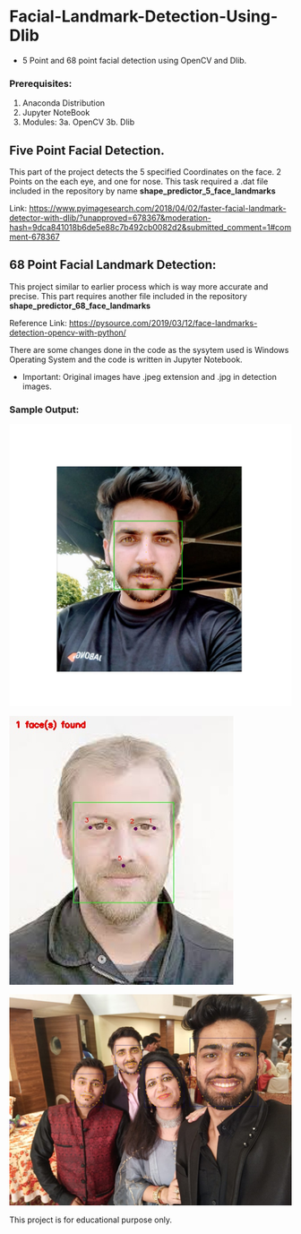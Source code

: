 # Facial-Landmark-Detection-Using-Dlib

- 5 Point and 68 point facial detection using OpenCV and Dlib.

### Prerequisites:

1. Anaconda Distribution
2. Jupyter NoteBook
3. Modules:
3a. OpenCV
3b. Dlib



## Five Point Facial Detection.

This part of the project detects the 5 specified Coordinates on the face.
2 Points on the each eye, and one for nose.
This task required a .dat file included in the repository by name **shape_predictor_5_face_landmarks**

Link: https://www.pyimagesearch.com/2018/04/02/faster-facial-landmark-detector-with-dlib/?unapproved=678367&moderation-hash=9dca841018b6de5e88c7b492cb0082d2&submitted_comment=1#comment-678367

## 68 Point Facial Landmark Detection:

This project similar to earlier process which is way more accurate and precise.
This part requires another file included in the repository **shape_predictor_68_face_landmarks**

Reference Link: https://pysource.com/2019/03/12/face-landmarks-detection-opencv-with-python/

There are some changes done in the code as the sysytem used is Windows Operating System and the code is written in Jupyter Notebook.

- Important: Original images have .jpeg extension and .jpg in detection images.

### Sample Output:

![](images/a14.jpg)

![](images/a2.jpg)

![](images/a10.jpg)



This project is for educational purpose only.
